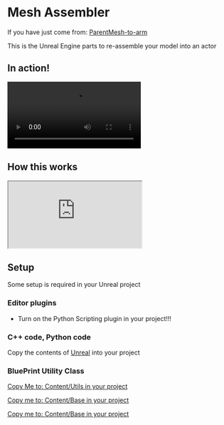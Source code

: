 # Mesh Assembler

If you have just come from: [ParentMesh-to-arm](https://github.com/aurorasean/ParentMesh-to-arm)

This is the Unreal Engine parts to re-assemble your model into an actor

## In action!

<video controls src="Docs/UnrealReAssembler.mp4" title="Title"></video>

## How this works

<iframe src="https://blueprintue.com/render/k4mo1o7n/" scrolling="no" allowfullscreen></iframe>

## Setup

Some setup is required in your Unreal project



### Editor plugins

- Turn on the Python Scripting plugin in your project!!!


### C++ code, Python code

Copy the contents of [Unreal](/Unreal/) into your project

### BluePrint Utility Class

[Copy Me to: Content/Utils in your project](Blueprint/MakeAssetFromSkinned.uasset)

[Copy me to: Content/Base in your project](Blueprint/BB_Base_Turret.uasset)

[Copy me to: Content/Base in your project](Blueprint/example-4-final-skel.uasset)

